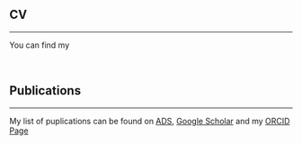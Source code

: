 ## CV
_________________________

You can find my 

</br>


## Publications
_________________________

My list of puplications can be found on [ADS](), [Google Scholar](https://scholar.google.com/citations?user=vH26Bj0AAAAJ&hl=de) and my [ORCID Page](https://orcid.org/0000-0003-4568-7005)

